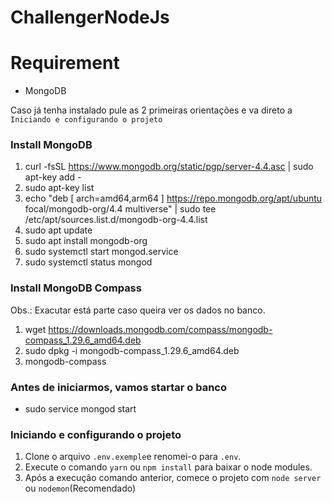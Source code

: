 # ChallengerNodeJs

# Requirement
- MongoDB

Caso já tenha instalado pule as 2 primeiras orientações e va direto a `Iniciando e configurando o projeto`

### Install MongoDB
1. curl -fsSL https://www.mongodb.org/static/pgp/server-4.4.asc | sudo apt-key add - 
2. sudo apt-key list 
3. echo "deb [ arch=amd64,arm64 ] https://repo.mongodb.org/apt/ubuntu focal/mongodb-org/4.4 multiverse" | sudo tee /etc/apt/sources.list.d/mongodb-org-4.4.list 
4. sudo apt update 
5. sudo apt install mongodb-org 
6. sudo systemctl start mongod.service
7. sudo systemctl status mongod

### Install MongoDB Compass
Obs.: Exacutar está parte caso queira ver os dados no banco.
1. wget https://downloads.mongodb.com/compass/mongodb-compass_1.29.6_amd64.deb
2. sudo dpkg -i mongodb-compass_1.29.6_amd64.deb 
3. mongodb-compass

### Antes de iniciarmos, vamos startar o banco
- sudo service mongod start

### Iniciando e configurando o projeto
1. Clone o arquivo `.env.exemple`e renomei-o para `.env`.
2. Execute o comando `yarn` ou `npm install` para baixar o node modules.
3. Após a execução comando anterior, comece o projeto com `node server` ou `nodemon`(Recomendado)
